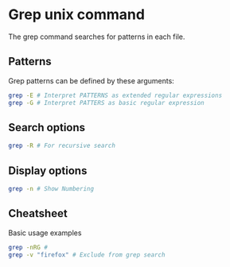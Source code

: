 # Grep unix command

The grep command searches for patterns in each file.


## Patterns
Grep patterns can be defined by these arguments:

```bash
grep -E # Interpret PATTERNS as extended regular expressions
grep -G # Interpret PATTERS as basic regular expression

```
## Search options

```bash
grep -R # For recursive search
```

## Display options
```bash
grep -n # Show Numbering 
```

## Cheatsheet
Basic usage examples
```bash
grep -nRG # 
grep -v "firefox" # Exclude from grep search
```
